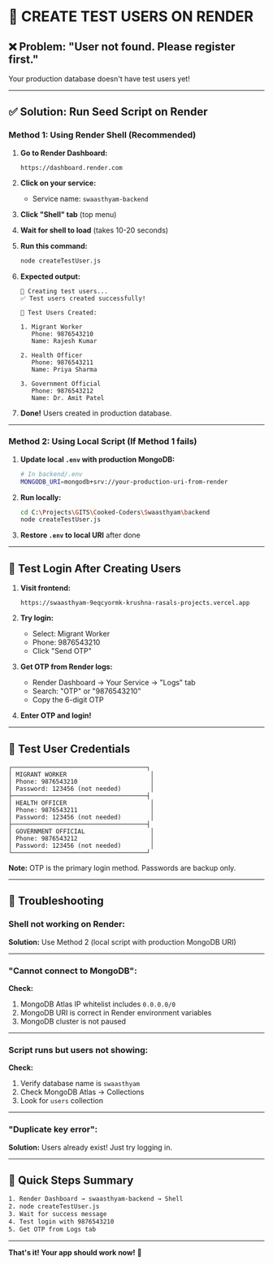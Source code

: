 # 🔧 CREATE TEST USERS ON RENDER

## ❌ Problem: "User not found. Please register first."

Your production database doesn't have test users yet!

---

## ✅ Solution: Run Seed Script on Render

### **Method 1: Using Render Shell (Recommended)**

1. **Go to Render Dashboard:**
   ```
   https://dashboard.render.com
   ```

2. **Click on your service:**
   - Service name: `swaasthyam-backend`

3. **Click "Shell" tab** (top menu)

4. **Wait for shell to load** (takes 10-20 seconds)

5. **Run this command:**
   ```bash
   node createTestUser.js
   ```

6. **Expected output:**
   ```
   🔄 Creating test users...
   ✅ Test users created successfully!
   
   📝 Test Users Created:
   
   1. Migrant Worker
      Phone: 9876543210
      Name: Rajesh Kumar
   
   2. Health Officer
      Phone: 9876543211
      Name: Priya Sharma
   
   3. Government Official
      Phone: 9876543212
      Name: Dr. Amit Patel
   ```

7. **Done!** Users created in production database.

---

### **Method 2: Using Local Script (If Method 1 fails)**

1. **Update local `.env` with production MongoDB:**

   ```bash
   # In backend/.env
   MONGODB_URI=mongodb+srv://your-production-uri-from-render
   ```

2. **Run locally:**
   ```bash
   cd C:\Projects\GITS\Cooked-Coders\Swaasthyam\backend
   node createTestUser.js
   ```

3. **Restore `.env` to local URI** after done

---

## 🧪 Test Login After Creating Users

1. **Visit frontend:**
   ```
   https://swaasthyam-9eqcyormk-krushna-rasals-projects.vercel.app
   ```

2. **Try login:**
   - Select: Migrant Worker
   - Phone: 9876543210
   - Click "Send OTP"

3. **Get OTP from Render logs:**
   - Render Dashboard → Your Service → "Logs" tab
   - Search: "OTP" or "9876543210"
   - Copy the 6-digit OTP

4. **Enter OTP and login!**

---

## 📱 Test User Credentials

```
┌─────────────────────────────────────┐
│ MIGRANT WORKER                       │
│ Phone: 9876543210                    │
│ Password: 123456 (not needed)        │
├─────────────────────────────────────┤
│ HEALTH OFFICER                       │
│ Phone: 9876543211                    │
│ Password: 123456 (not needed)        │
├─────────────────────────────────────┤
│ GOVERNMENT OFFICIAL                  │
│ Phone: 9876543212                    │
│ Password: 123456 (not needed)        │
└─────────────────────────────────────┘
```

**Note:** OTP is the primary login method. Passwords are backup only.

---

## 🚨 Troubleshooting

### **Shell not working on Render:**

**Solution:** Use Method 2 (local script with production MongoDB URI)

---

### **"Cannot connect to MongoDB":**

**Check:**
1. MongoDB Atlas IP whitelist includes `0.0.0.0/0`
2. MongoDB URI is correct in Render environment variables
3. MongoDB cluster is not paused

---

### **Script runs but users not showing:**

**Check:**
1. Verify database name is `swaasthyam`
2. Check MongoDB Atlas → Collections
3. Look for `users` collection

---

### **"Duplicate key error":**

**Solution:** Users already exist! Just try logging in.

---

## 🎯 Quick Steps Summary

```bash
1. Render Dashboard → swaasthyam-backend → Shell
2. node createTestUser.js
3. Wait for success message
4. Test login with 9876543210
5. Get OTP from Logs tab
```

---

**That's it! Your app should work now!** 🎉

